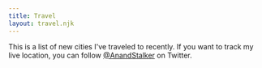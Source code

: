 ```yaml
---
title: Travel
layout: travel.njk
---
```


This is a list of new cities I've traveled to recently. If you want to track my live location, you can follow [@AnandStalker](https://twitter.com/AnandStalker) on Twitter.
